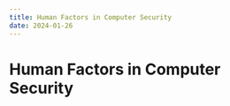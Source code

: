```yaml
---
title: Human Factors in Computer Security
date: 2024-01-26
---
```


# Human Factors in Computer Security
